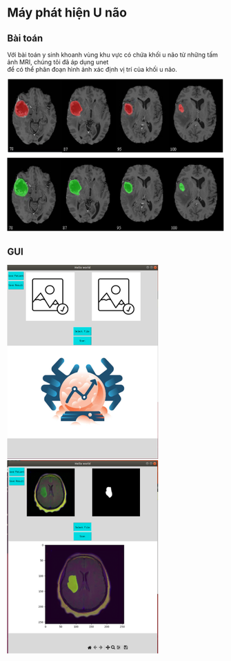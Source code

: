 <h1>Máy phát hiện U não</h1>
<h2>Bài toán</h2>
<p>Với bài toán y sinh khoanh vùng khu vực có chứa khối u não từ những tấm ảnh MRI, chúng tôi đã áp dụng unet </br>
    để có thể phân đoạn hình ảnh xác định vị trí của khối u não.</p>
<div>
    <img src="assets/demo.png" alt="" width="600">
</div>
<h2>GUI</h2>
<div>
    <img src="assets/image.png" alt="" width="350">
    <img src="assets/image-1.png" alt="" width="350">
</div>
